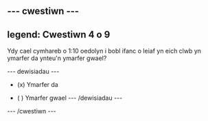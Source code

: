 --- cwestiwn ---
---
legend: Cwestiwn 4 o 9
---

Ydy cael cymhareb o 1:10 oedolyn i bobl ifanc o leiaf yn eich clwb yn ymarfer da ynteu'n ymarfer gwael?

--- dewisiadau ---
- (x) Ymarfer da

- ( ) Ymarfer gwael --- /dewisiadau ---

--- /cwestiwn ---
